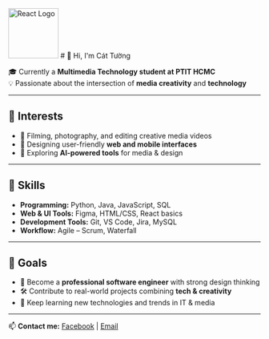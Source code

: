 <img src="[https://upload.wikimedia.org/wikipedia/commons/a/a7/React-icon.svg" alt="React Logo" width="100](https://www.facebook.com/share/1HfduJBTcs/)">
# 👋 Hi, I'm Cát Tường  

🎓 Currently a **Multimedia Technology student at PTIT HCMC**  
💡 Passionate about the intersection of **media creativity** and **technology**  

---

## 🔹 Interests  
- 🎥 Filming, photography, and editing creative media videos  
- 🎨 Designing user-friendly **web and mobile interfaces**  
- 🤖 Exploring **AI-powered tools** for media & design  

---

## 🔹 Skills  
- **Programming:** Python, Java, JavaScript, SQL  
- **Web & UI Tools:** Figma, HTML/CSS, React basics  
- **Development Tools:** Git, VS Code, Jira, MySQL  
- **Workflow:** Agile – Scrum, Waterfall  

---

## 🔹 Goals  
- 🌟 Become a **professional software engineer** with strong design thinking  
- 🛠️ Contribute to real-world projects combining **tech & creativity**  
- 🚀 Keep learning new technologies and trends in IT & media  

---

📫 **Contact me:** [Facebook](#) | [Email](#)  
